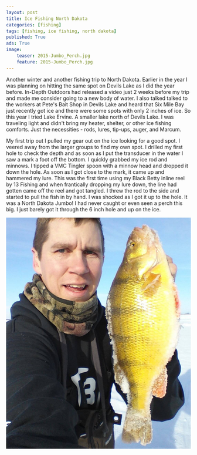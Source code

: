 ```yaml
---
layout: post
title: Ice Fishing North Dakota
categories: [fishing]
tags: [fishing, ice fishing, north dakota]
published: True
ads: True
image:
    teaser: 2015-Jumbo_Perch.jpg
    feature: 2015-Jumbo_Perch.jpg
---
```


Another winter and another fishing trip to North Dakota. Earlier in the year I was planning on hitting the same spot on Devils Lake as I did the year before. In-Depth Outdoors had released a video just 2 weeks before my trip and made me consider going to a new body of water. I also talked talked to the workers at Pete's Bait Shop in Devils Lake and heard that Six Mile Bay just recently got ice and there were some spots with only 2 inches of ice. So this year I tried Lake Ervine. A smaller lake north of Devils Lake. I was traveling light and didn't bring my heater, shelter, or other ice fishing comforts. Just the necessities - rods, lures, tip-ups, auger, and Marcum.

My first trip out I pulled my gear out on the ice looking for a good spot. I veered away from the larger groups to find my own spot. I drilled my first hole to check the depth and as soon as I put the transducer in the water I saw a mark a foot off the bottom. I quickly grabbed my ice rod and minnows. I tipped a VMC Tingler spoon with a minnow head and dropped it down the hole. As soon as I got close to the mark, it came up and hammered my lure. This was the first time using my Black Betty inline reel by 13 Fishing and when frantically dropping my lure down, the line had gotten came off the reel and got tangled. I threw the rod to the side and started to pull the fish in by hand. I was shocked as I got it up to the hole. It was a North Dakota Jumbo! I had never caught or even seen a perch this big. I just barely got it through the 6 inch hole and up on the ice.

![14.5 Inch Yellow Perch](/images/Jumbo_Perch_1.jpg)
